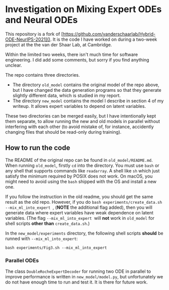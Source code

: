 # Investigation on Mixing Expert ODEs and Neural ODEs

This repository is a fork of [https://github.com/vanderschaarlab/Hybrid-ODE-NeurIPS-2021](). It is the code I have worked on during a two-week project at the the van der Shaar Lab, at Cambridge.

Within the limited two weeks, there isn't much time for software engineering. I did add some comments, but sorry if you find anything unclear.

The repo contains three directories.

* The directory `old_model` contains the original model of the repo above, but I have changed the data generation programs so that they generate slightly different data, which is studied in my report.
* The directory `new_model` contains the model I describe in section 4 of my writeup. It allows expert variables to depend on latent variables.

These two directories can be merged easily, but I have intentionally kept them separate, to allow running the new and old models in parallel without interfering with each other (to avoid mistake of, for instance, accidently changing files that should be read-only during training).

## How to run the code

The README of the original repo can be found in `old_model/README.md`. When running `old_model`, firstly `cd` into the directory. You must use `bash` or any shell that supports commands like `readarray`. A shell like `sh` which just satisfy the minimum required by POSIX does not work. On macOS, you might need to avoid using the `bash` shipped with the OS and install a new one.

If you follow the instruction in the old readme, you should get the same result as the old repo.   However, if you do   `bash experiments/create_data.sh --mix_ml_into_expert `, (**NOTE** the additional flag added), then you will generate data where expert variables have weak dependence on latent variables. (The flag `--mix_ml_into_expert `will **not** work in `old_model` for shell scripts **other** **than** `create_data.sh`.)

In the `new_model/experiments` directory, the following shell scripts **should** be runned with `--mix_ml_into_expert`:

```shell
bash experiments/Fig3.sh --mix_ml_into_expert
```

### Parallel ODEs

The class `DoubleRocheExpertDecoder` for running two ODE in parallel to improve performance is written in `new_model/model.py`, but unfortunately we do not have enough time to run and test it. It is there for future work.
